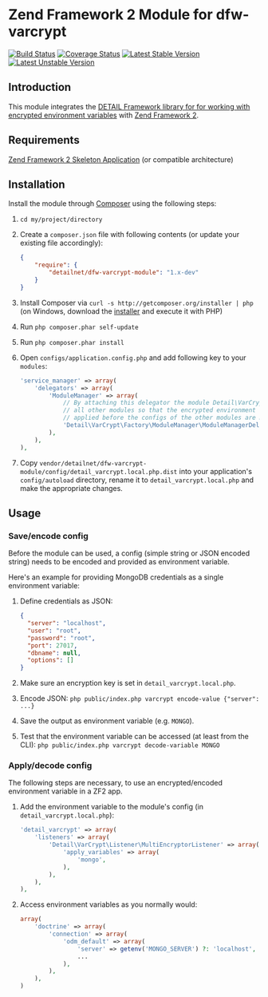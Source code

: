 # Zend Framework 2 Module for dfw-varcrypt

[![Build Status](https://travis-ci.org/detailnet/dfw-varcrypt-module.svg?branch=master)](https://travis-ci.org/detailnet/dfw-varcrypt-module)
[![Coverage Status](https://img.shields.io/coveralls/detailnet/dfw-varcrypt-module.svg)](https://coveralls.io/r/detailnet/dfw-varcrypt-module)
[![Latest Stable Version](https://poser.pugx.org/detailnet/dfw-varcrypt-module/v/stable.svg)](https://packagist.org/packages/detailnet/dfw-varcrypt-module)
[![Latest Unstable Version](https://poser.pugx.org/detailnet/dfw-varcrypt-module/v/unstable.svg)](https://packagist.org/packages/detailnet/dfw-varcrypt-module)

## Introduction
This module integrates the [DETAIL Framework library for for working with encrypted environment variables](https://github.com/detailnet/dfw-varcrypt) with [Zend Framework 2](https://github.com/zendframework/zf2).

## Requirements
[Zend Framework 2 Skeleton Application](http://www.github.com/zendframework/ZendSkeletonApplication) (or compatible architecture)

## Installation
Install the module through [Composer](http://getcomposer.org/) using the following steps:

  1. `cd my/project/directory`
  
  2. Create a `composer.json` file with following contents (or update your existing file accordingly):

     ```json
     {
         "require": {
             "detailnet/dfw-varcrypt-module": "1.x-dev"
         }
     }
     ```
  3. Install Composer via `curl -s http://getcomposer.org/installer | php` (on Windows, download
     the [installer](http://getcomposer.org/installer) and execute it with PHP)
     
  4. Run `php composer.phar self-update`
     
  5. Run `php composer.phar install`
  
  6. Open `configs/application.config.php` and add following key to your `modules`:

     ```php
     'service_manager' => array(
         'delegators' => array(
             'ModuleManager' => array(
                 // By attaching this delegator the module Detail\VarCrypt is loaded before
                 // all other modules so that the encrypted environment variables can be
                 // applied before the configs of the other modules are merged/applied.
                 'Detail\VarCrypt\Factory\ModuleManager\ModuleManagerDelegatorFactory',
             ),
         ),
     ),
     ```

  7. Copy `vendor/detailnet/dfw-varcrypt-module/config/detail_varcrypt.local.php.dist` into your application's
     `config/autoload` directory, rename it to `detail_varcrypt.local.php` and make the appropriate changes.

## Usage

### Save/encode config
Before the module can be used, a config (simple string or JSON encoded string) needs to be encoded
and provided as environment variable.

Here's an example for providing MongoDB credentials as a single environment variable:

1. Define credentials as JSON:

     ```json
     {
       "server": "localhost",
       "user": "root",
       "password": "root",
       "port": 27017,
       "dbname": null,
       "options": []
     }
     ```

2. Make sure an encryption key is set in `detail_varcrypt.local.php`.
3. Encode JSON: `php public/index.php varcrypt encode-value {"server": ...}`
4. Save the output as environment variable (e.g. `MONGO`).
5. Test that the environment variable can be accessed (at least from the CLI):
   `php public/index.php varcrypt decode-variable MONGO`
   
### Apply/decode config
The following steps are necessary, to use an encrypted/encoded environment variable in a ZF2 app.

1. Add the environment variable to the module's config (in `detail_varcrypt.local.php`):

     ```php
     'detail_varcrypt' => array(
         'listeners' => array(
             'Detail\VarCrypt\Listener\MultiEncryptorListener' => array(
                 'apply_variables' => array(
                     'mongo',
                 ),
             ),
         ),
     ),
     ```
2. Access environment variables as you normally would:

     ```php
     array(
         'doctrine' => array(
             'connection' => array(
                 'odm_default' => array(
                     'server' => getenv('MONGO_SERVER') ?: 'localhost',
                     ...
                 ),
             ),
         ),
     )
     ```
